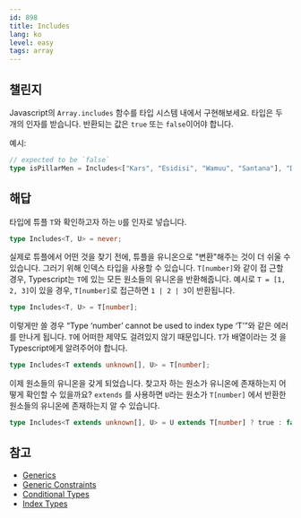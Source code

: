 ```yaml
---
id: 898
title: Includes
lang: ko
level: easy
tags: array
---
```


## 챌린지

Javascript의 `Array.includes` 함수를 타입 시스템 내에서 구현해보세요. 타입은 두
개의 인자를 받습니다. 반환되는 값은 `true` 또는 `false`이어야 합니다.

예시:

```typescript
// expected to be `false`
type isPillarMen = Includes<["Kars", "Esidisi", "Wamuu", "Santana"], "Dio">;
```

## 해답

타입에 튜플 `T`와 확인하고자 하는 `U`를 인자로 넣습니다.

```typescript
type Includes<T, U> = never;
```

실제로 튜플에서 어떤 것을 찾기 전에, 튜플을 유니온으로 "변환"해주는 것이 더 쉬울
수 있습니다. 그러기 위해 인덱스 타입을 사용할 수 있습니다. `T[number]`와 같이 접
근할 경우, Typescript는 `T`에 있는 모든 원소들의 유니온을 반환해줍니다. 예시로
`T = [1, 2, 3]`이 있을 경우, `T[number]`로 접근하면 `1 | 2 | 3`이 반환됩니다.

```typescript
type Includes<T, U> = T[number];
```

이렇게만 쓸 경우 “Type ‘number’ cannot be used to index type ‘T’”와 같은 에러를
만나게 됩니다. `T`에 어떠한 제약도 걸려있지 않기 때문입니다. `T`가 배열이라는 것
을 Typescript에게 알려주어야 합니다.

```typescript
type Includes<T extends unknown[], U> = T[number];
```

이제 원소들의 유니온을 갖게 되었습니다. 찾고자 하는 원소가 유니온에 존재하는지 어떻게 확인할 수 있을까요? `extends` 를 사용하면 `U`라는 원소가 `T[number]` 에서 반환한 원소들의 유니온에 존재하는지 알 수 있습니다.

```typescript
type Includes<T extends unknown[], U> = U extends T[number] ? true : false;
```


## 참고

- [Generics](https://www.typescriptlang.org/docs/handbook/2/generics.html)
- [Generic Constraints](https://www.typescriptlang.org/docs/handbook/2/generics.html#generic-constraints)
- [Conditional Types](https://www.typescriptlang.org/docs/handbook/2/conditional-types.html)
- [Index Types](https://www.typescriptlang.org/docs/handbook/2/indexed-access-types.html)
